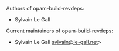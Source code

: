 <!--- OASIS_START --->
<!--- DO NOT EDIT (digest: 74e8f6e0aa3d228be4e5ff4000af2f18) --->

Authors of opam-build-revdeps:

* Sylvain Le Gall

Current maintainers of opam-build-revdeps:

* Sylvain Le Gall <sylvain@le-gall.net>>

<!--- OASIS_STOP --->
